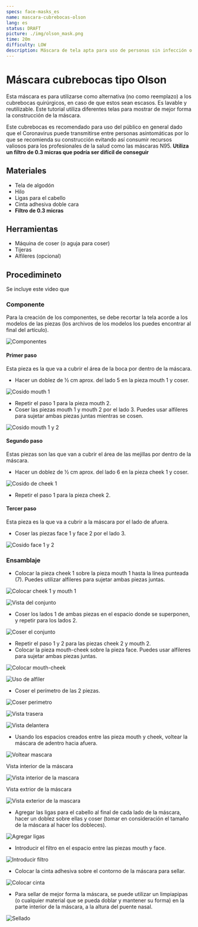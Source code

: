 ```yaml
---
specs: face-masks_es
name: mascara-cubrebocas-olson
lang: es
status: DRAFT
picture: ./img/olson_mask.png
time: 20m
difficulty: LOW
description: Máscara de tela apta para uso de personas sin infección o síntomas.
---
```


# Máscara cubrebocas tipo Olson

Esta máscara es para utilizarse como alternativa (no como reemplazo) a los cubrebocas quirúrgicos, en caso de que estos sean escasos. Es lavable y reutilizable. Este tutorial utiliza diferentes telas para mostrar de mejor forma la construcción de la máscara.

Este cubrebocas es recomendado para uso del público en general dado que el Coronavirus puede transmitirse entre personas asintomáticas por lo que se recomienda su construcción evitando así consumir recursos valiosos para los profesionales de la salud como las máscaras N95.
**Utiliza un filtro de 0.3 micras que podría ser difícil de conseguir**

## Materiales

- Tela de algodón
- Hilo
- Ligas para el cabello
- Cinta adhesiva doble cara
- **Filtro de 0.3 micras**

## Herramientas

- Máquina de coser (o aguja para coser)
- Tijeras
- Alfileres (opcional)

## Procedimineto

Se incluye este video que 

### Componente

Para la creación de los componentes, se debe recortar la tela acorde a los modelos de las piezas (los archivos de los modelos los puedes encontrar al final del artículo).

![Componentes](./img/components.png)

#### Primer paso

Esta pieza es la que va a cubrir el área de la boca por dentro de la máscara.

- Hacer un doblez de ½ cm aprox. del lado 5 en la pieza mouth 1 y coser.

![Cosido mouth 1](./img/sewing_mouth_1.png)

- Repetir el paso 1 para la pieza mouth 2.
- Coser las piezas mouth 1 y mouth 2 por el lado 3. Puedes usar alfileres para sujetar ambas piezas juntas mientras se cosen.

![Cosido mouth 1 y 2](./img/sewing_mouths.png)

#### Segundo paso

Estas piezas son las que van a cubrir el área de las mejillas por dentro de la máscara.

- Hacer un doblez de ½ cm aprox. del lado 6 en la pieza cheek 1 y coser.

![Cosido de cheek 1](./img/sewing_cheek_1.png)

- Repetir el paso 1 para la pieza cheek 2.

#### Tercer paso

Esta pieza es la que va a cubrir a la máscara por el lado de afuera.

- Coser las piezas face 1 y face 2 por el lado 3.

![Cosido face 1 y 2](./img/sewing_face_1.png)

### Ensamblaje

- Colocar la pieza cheek 1 sobre la pieza mouth 1 hasta la línea punteada (7). Puedes utilizar alfileres para sujetar ambas piezas juntas.

![Colocar cheek 1 y mouth 1](./img/place_cheek_1.png)

![Vista del conjunto](./img/overview.png)

- Coser los lados 1 de ambas piezas en el espacio donde se superponen, y repetir para los lados 2.

![Coser el conjunto](./img/sewing_set.png)

- Repetir el paso 1 y 2 para las piezas cheek 2 y mouth 2.
- Colocar la pieza mouth-cheek sobre la pieza face. Puedes usar alfileres para sujetar ambas piezas juntas.

![Colocar mouth-cheek](./img/places_mouth_cheek.png)

![Uso de alfiler](./img/pin_overview.png)

- Coser el perímetro de las 2 piezas.

![Coser perimetro](./img/sewing_outside.png)

![Vista trasera](./img/back_view.png)

![Vista delantera](./img/front_view.png)

- Usando los espacios creados entre las pieza mouth y cheek, voltear la máscara de adentro hacia afuera.

![Voltear mascara](./img/flip_mask.png)

Vista interior de la máscara

![Vista interior de la mascara](./img/internal_view.png)

Vista extrior de la máscara

![Vista exterior de la mascara](./img/external_view.png)

- Agregar las ligas para el cabello al final de cada lado de la máscara, hacer un doblez sobre ellas y coser (tomar en consideración el tamaño de la máscara al hacer los dobleces).

![Agregar ligas](./img/adds_hair_bands.png)

- Introducir el filtro en el espacio entre las piezas mouth y face.

![Introducir filtro](./img/adds_filter.png)

- Colocar la cinta adhesiva sobre el contorno de la máscara para sellar.

![Colocar cinta](./img/adds_tape.png)

- Para sellar de mejor forma la máscara, se puede utilizar un limpiapipas (o cualquier material que se pueda doblar y mantener su forma) en la parte interior de la máscara, a la altura del puente nasal.

![Sellado](./img/sealing.png)
